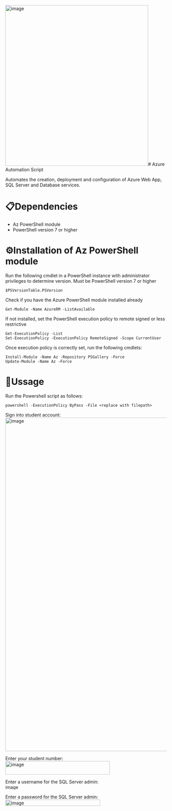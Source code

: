 <img width="446" height="502" alt="image" src="https://github.com/user-attachments/assets/186cc1e3-39c5-4d54-890c-b3b19a8a35cf" /># Azure Automation Script

Automates the creation, deployment and configuration of Azure Web App, SQL Server and Database services.

# 📋Dependencies 

- Az PowerShell module
- PowerShell version 7 or higher

# ⚙️Installation of Az PowerShell module

Run the following cmdlet in a PowerShell instance with administrator privileges to determine version.
Must be PowerShell version 7 or higher
```ps1#
$PSVersionTable.PSVersion
```

Check if you have the Azure PowerShell module installed already
```ps1#
Get-Module -Name AzureRM -ListAvailable
```

If not installed, set the PowerShell execution policy to remote signed or less restrictive
```ps1#
Get-ExecutionPolicy -List
Set-ExecutionPolicy -ExecutionPolicy RemoteSigned -Scope CurrentUser
```

Once execution policy is correctly set, run the following cmdlets:
```ps1#
Install-Module -Name Az -Repository PSGallery -Force
Update-Module -Name Az -Force
```

# 👾Ussage

Run the Powershell script as follows:
```ps1#
powershell -ExecutionPolicy ByPass -File <replace with filepath>
```
Sign into student account:
<img width="936" height="1042" alt="image" src="https://github.com/user-attachments/assets/6b8f738c-64a7-463b-8a48-7781ca553c23" />

Enter your student number: 
<img width="326" height="42" alt="image" src="https://github.com/user-attachments/assets/b23fa3bf-2773-46ff-b0c7-b5175303ff0b" />

Enter a username for the SQL Server admin:
<img width="296" height="16" alt="image" src="https://github.com/user-attachments/assets/ed67ca7f-6382-4a75-b754-4bfe8468f98e" />

Enter a password for the SQL Server admin:
<img width="296" height="20" alt="image" src="https://github.com/user-attachments/assets/78c3da2c-9130-41d4-ae6d-6fe2795c4033" />

